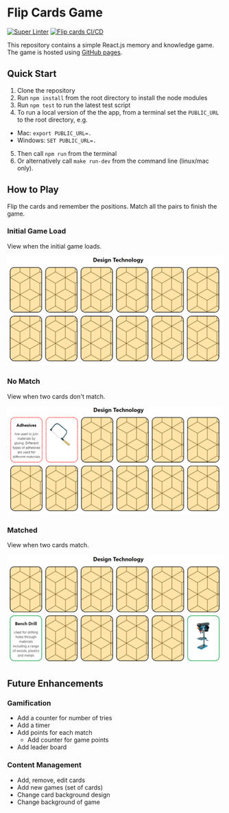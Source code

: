 # Flip Cards Game

[![Super Linter](https://github.com/efuaakum/flipcards/actions/workflows/linter.yml/badge.svg)](https://github.com/efuaakum/flipcards/actions/workflows/linter.yml)
[![Flip cards CI/CD](https://github.com/efuaakum/flipcards/actions/workflows/ci-workflow.yml/badge.svg)](https://github.com/efuaakum/flipcards/actions/workflows/ci-workflow.yml)

This repository contains a simple React.js memory and knowledge game. The game is hosted using [GitHub pages](https://efuaakum.github.io/flipcards).

## Quick Start

1. Clone the repository
1. Run `npm install` from the root directory to install the node modules
1. Run `npm test` to run the latest test script
1. To run a local version of the the app, from a terminal set the `PUBLIC_URL` to the root directory, e.g.
- Mac: `export PUBLIC_URL=.`
- Windows: `SET PUBLIC_URL=.`
5. Then call `npm run` from the terminal
1. Or alternatively call `make run-dev` from the command line (linux/mac only).

## How to Play

Flip the cards and remember the positions. Match all the pairs to finish the game.

### Initial Game Load

View when the initial game loads.

![Initial Game View](docs/img/game-initial.png)

### No Match

View when two cards don't match.

![Initial Game View](docs/img/game-no-match.png)

### Matched

View when two cards match.

![Initial Game View](docs/img/game-match.png)

## Future Enhancements

### Gamification

- Add a counter for number of tries
- Add a timer
- Add points for each match
  - Add counter for game points
- Add leader board

### Content Management
- Add, remove, edit cards
- Add new games (set of cards)
- Change card background design
- Change background of game
